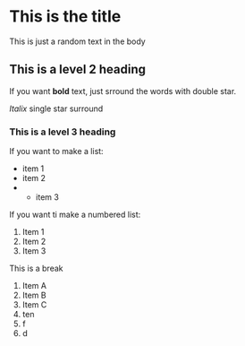 # This is the title

This is just a random text in  the body

## This is a level 2 heading

If you want **bold** text, just srround the words with double star.

*Italix* single star surround

### This is a level 3 heading

If you want to make a list:

- item 1
- item 2
- - item 3

If you want ti make a numbered list:

1. Item 1
2. Item 2
3. Item 3

This is a break

1. Item A
1. Item B
1. Item C
1. ten
1. f
1. d
